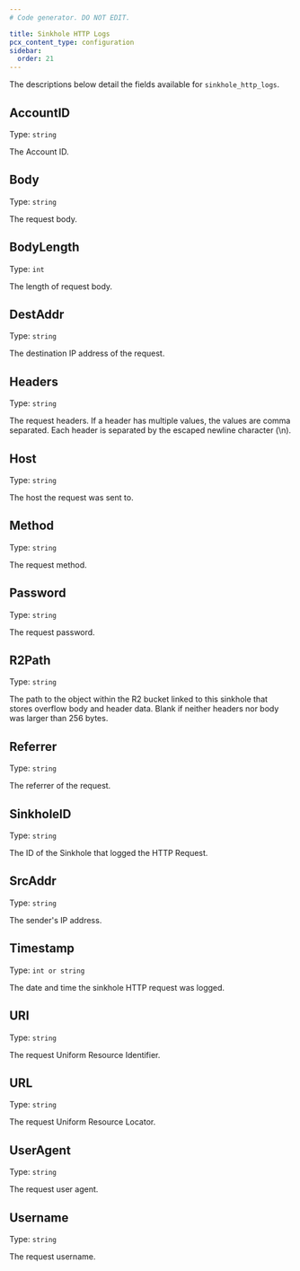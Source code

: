 ```yaml
---
# Code generator. DO NOT EDIT.

title: Sinkhole HTTP Logs
pcx_content_type: configuration
sidebar:
  order: 21
---
```


The descriptions below detail the fields available for `sinkhole_http_logs`.

## AccountID

Type: `string`

The Account ID.

## Body

Type: `string`

The request body.

## BodyLength

Type: `int`

The length of request body.

## DestAddr

Type: `string`

The destination IP address of the request.

## Headers

Type: `string`

The request headers. If a header has multiple values, the values are comma separated. Each header is separated by the escaped newline character (\n).

## Host

Type: `string`

The host the request was sent to.

## Method

Type: `string`

The request method.

## Password

Type: `string`

The request password.

## R2Path

Type: `string`

The path to the object within the R2 bucket linked to this sinkhole that stores overflow body and header data. Blank if neither headers nor body was larger than 256 bytes.

## Referrer

Type: `string`

The referrer of the request.

## SinkholeID

Type: `string`

The ID of the Sinkhole that logged the HTTP Request.

## SrcAddr

Type: `string`

The sender's IP address.

## Timestamp

Type: `int or string`

The date and time the sinkhole HTTP request was logged.

## URI

Type: `string`

The request Uniform Resource Identifier.

## URL

Type: `string`

The request Uniform Resource Locator.

## UserAgent

Type: `string`

The request user agent.

## Username

Type: `string`

The request username.
